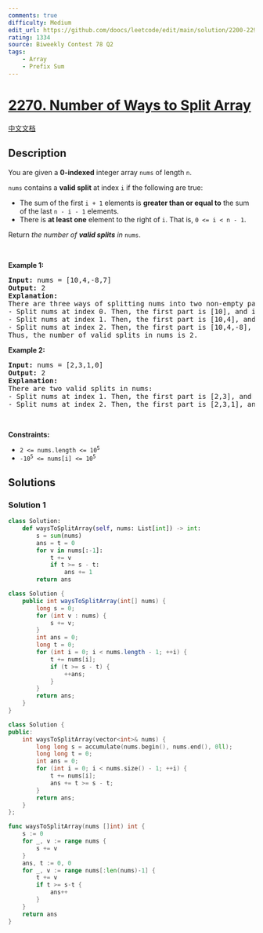 ```yaml
---
comments: true
difficulty: Medium
edit_url: https://github.com/doocs/leetcode/edit/main/solution/2200-2299/2270.Number%20of%20Ways%20to%20Split%20Array/README_EN.md
rating: 1334
source: Biweekly Contest 78 Q2
tags:
    - Array
    - Prefix Sum
---
```


<!-- problem:start -->

# [2270. Number of Ways to Split Array](https://leetcode.com/problems/number-of-ways-to-split-array)

[中文文档](/solution/2200-2299/2270.Number%20of%20Ways%20to%20Split%20Array/README.md)

## Description

<p>You are given a <strong>0-indexed</strong> integer array <code>nums</code> of length <code>n</code>.</p>

<p><code>nums</code> contains a <strong>valid split</strong> at index <code>i</code> if the following are true:</p>

<ul>
	<li>The sum of the first <code>i + 1</code> elements is <strong>greater than or equal to</strong> the sum of the last <code>n - i - 1</code> elements.</li>
	<li>There is <strong>at least one</strong> element to the right of <code>i</code>. That is, <code>0 &lt;= i &lt; n - 1</code>.</li>
</ul>

<p>Return <em>the number of <strong>valid splits</strong> in</em> <code>nums</code>.</p>

<p>&nbsp;</p>
<p><strong class="example">Example 1:</strong></p>

<pre>
<strong>Input:</strong> nums = [10,4,-8,7]
<strong>Output:</strong> 2
<strong>Explanation:</strong> 
There are three ways of splitting nums into two non-empty parts:
- Split nums at index 0. Then, the first part is [10], and its sum is 10. The second part is [4,-8,7], and its sum is 3. Since 10 &gt;= 3, i = 0 is a valid split.
- Split nums at index 1. Then, the first part is [10,4], and its sum is 14. The second part is [-8,7], and its sum is -1. Since 14 &gt;= -1, i = 1 is a valid split.
- Split nums at index 2. Then, the first part is [10,4,-8], and its sum is 6. The second part is [7], and its sum is 7. Since 6 &lt; 7, i = 2 is not a valid split.
Thus, the number of valid splits in nums is 2.
</pre>

<p><strong class="example">Example 2:</strong></p>

<pre>
<strong>Input:</strong> nums = [2,3,1,0]
<strong>Output:</strong> 2
<strong>Explanation:</strong> 
There are two valid splits in nums:
- Split nums at index 1. Then, the first part is [2,3], and its sum is 5. The second part is [1,0], and its sum is 1. Since 5 &gt;= 1, i = 1 is a valid split. 
- Split nums at index 2. Then, the first part is [2,3,1], and its sum is 6. The second part is [0], and its sum is 0. Since 6 &gt;= 0, i = 2 is a valid split.
</pre>

<p>&nbsp;</p>
<p><strong>Constraints:</strong></p>

<ul>
	<li><code>2 &lt;= nums.length &lt;= 10<sup>5</sup></code></li>
	<li><code>-10<sup>5</sup> &lt;= nums[i] &lt;= 10<sup>5</sup></code></li>
</ul>

## Solutions

<!-- solution:start -->

### Solution 1

<!-- tabs:start -->

```python
class Solution:
    def waysToSplitArray(self, nums: List[int]) -> int:
        s = sum(nums)
        ans = t = 0
        for v in nums[:-1]:
            t += v
            if t >= s - t:
                ans += 1
        return ans
```

```java
class Solution {
    public int waysToSplitArray(int[] nums) {
        long s = 0;
        for (int v : nums) {
            s += v;
        }
        int ans = 0;
        long t = 0;
        for (int i = 0; i < nums.length - 1; ++i) {
            t += nums[i];
            if (t >= s - t) {
                ++ans;
            }
        }
        return ans;
    }
}
```

```cpp
class Solution {
public:
    int waysToSplitArray(vector<int>& nums) {
        long long s = accumulate(nums.begin(), nums.end(), 0ll);
        long long t = 0;
        int ans = 0;
        for (int i = 0; i < nums.size() - 1; ++i) {
            t += nums[i];
            ans += t >= s - t;
        }
        return ans;
    }
};
```

```go
func waysToSplitArray(nums []int) int {
	s := 0
	for _, v := range nums {
		s += v
	}
	ans, t := 0, 0
	for _, v := range nums[:len(nums)-1] {
		t += v
		if t >= s-t {
			ans++
		}
	}
	return ans
}
```

<!-- tabs:end -->

<!-- solution:end -->

<!-- problem:end -->

